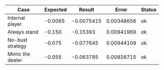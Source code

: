 Case                    | Expected      | Result         | Error         |  Status 
------------------------|---------------|--------------- |---------------|---------
Internal player		| -0.0065	| -0.0075415	 | 0.00348656	 | ok
Always stand		| -0.150	| -0.15393	 | 0.00941969	 | ok
No-bust strategy	| -0.075	| -0.077645	 | 0.00944109	 | ok
Mimic the dealer	| -0.055	| -0.063785	 | 0.00926715	 | ok

